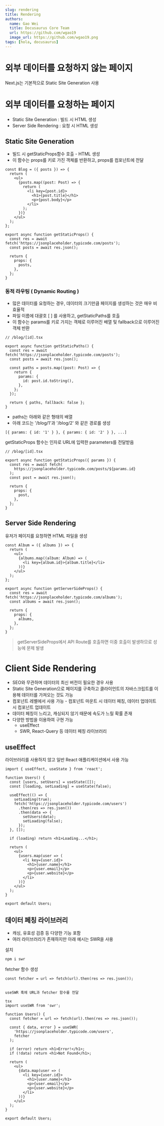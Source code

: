 ```yaml
---
slug: rendering
title: Rendering
authors:
  name: Gao Wei
  title: Docusaurus Core Team
  url: https://github.com/wgao19
  image_url: https://github.com/wgao19.png
tags: [hola, docusaurus]
---
```


# 외부 데이터를 요청하지 않는 페이지

Next.js는 기본적으로 Static Site Generation 사용

# 외부 데이터를 요청하는 페이지

- Static Site Generation : 빌드 시 HTML 생성
- Server Side Rendering : 요청 시 HTML 생성

## Static Site Generation

- 빌드 시 getStaticProps함수 호출 - HTML 생성
- 이 함수는 props를 키로 가진 객체를 반환하고, props를 컴포넌트에 전달

```tsx
const Blog = ({ posts }) => {
  return (
    <ul>
      {posts.map((post: Post) => {
        return (
          <li key={post.id}>
            <h1>{post.title}</h1>
            <p>{post.body}</p>
          </li>
        );
      })}
    </ul>
  );
};

export async function getStaticProps() {
  const res = await fetch('https://jsonplaceholder.typicode.com/posts');
  const posts = await res.json();

  return {
    props: {
      posts,
    },
  };
}
```

### 동적 라우팅 ( Dynamic Routing )

- 많은 데이터를 요청하는 경우, 데이터의 크기만큼 페이지를 생성하는 것은 매우 비효율적
- 파일 이름에 대괄호 [ ] 를 사용하고, getStaticPaths를 호출
- 이 함수는 params를 키로 가지는 객체로 이루어진 배열 및 fallback으로 이루어진 객체 반환

```tsx
// /blog/[id].tsx

export async function getStaticPaths() {
  const res = await fetch('https://jsonplaceholder.typicode.com/posts');
  const posts = await res.json();

  const paths = posts.map((post: Post) => {
    return {
      params: {
        id: post.id.toString(),
      },
    };
  });

  return { paths, fallback: false };
}
```

- paths는 아래와 같은 형태의 배열
- 아래 코드는 '/blog/1'과 '/blog/2' 와 같은 경로를 생성

```tsx
[{ params: { id: '1' } }, { params: { id: '2' } }, ...]
```

getStaticProps 함수는 인자로 URL에 입력한 parameters를 전달받음

```tsx
// /blog/[id].tsx

export async function getStaticProps({ params }) {
  const res = await fetch(
    https://jsonplaceholder.typicode.com/posts/${params.id}
  );
  const post = await res.json();

  return {
    props: {
      post,
    },
  };
}
```

## Server Side Rendering

유저가 페이지를 요청하면 HTML 파일을 생성

```tsx
const Album = ({ albums }) => {
  return (
    <ul>
      {albums.map((album: Album) => (
        <li key={album.id}>{album.title}</li>
      ))}
    </ul>
  );
};

export async function getServerSideProps() {
  const res = await fetch('https://jsonplaceholder.typicode.com/albums');
  const albums = await res.json();

  return {
    props: {
      albums,
    },
  };
}
```

> getServerSideProps에서 API Route를 호출하면 이중 호출이 발생하므로 성능에 문제 발생

# Client Side Rendering

- SEO와 무관하며 데이터의 최신 버전이 필요한 경우 사용
- Static Site Generation으로 페이지를 구축하고 클라이언트의 자바스크립트를 이용해 데이터를 가져오는 것도 가능
- 컴포넌트 레벨에서 사용 가능 - 컴포넌트 마운트 시 데이터 페칭, 데이터 업데이트 시 컴포넌트 업데이트
- 데이터 페칭이 느리고, 캐싱되지 않기 때문에 속도가 느릴 확률 존재
- 다양한 방법을 이용하여 구현 가능
  - useEffect
  - SWR, React-Query 등 데이터 페칭 라이브러리

## useEffect

라이브러리를 사용하지 않고 일반 React 애플리케이션에서 사용 가능

```tsx
import { useEffect, useState } from 'react';

function Users() {
  const [users, setUsers] = useState([]);
  const [loading, setLoading] = useState(false);

  useEffect(() => {
    setLoading(true);
    fetch('https://jsonplaceholder.typicode.com/users')
      .then(res => res.json())
      .then(data => {
        setUsers(data);
        setLoading(false);
      });
  }, []);

  if (loading) return <h1>Loading...</h1>;

  return (
    <ul>
      {users.map(user => (
        <li key={user.id}>
          <h1>{user.name}</h1>
          <p>{user.email}</p>
          <p>{user.website}</p>
        </li>
      ))}
    </ul>
  );
}

export default Users;
```

## 데이터 페칭 라이브러리

- 캐싱, 유효성 검증 등 다양한 기능 포함
- 여러 라이브러리가 존재하지만 아래 예시는 SWR을 사용

설치

```zsh
npm i swr
```

fetcher 함수 생성

```tsx
const fetcher = url => fetch(url).then(res => res.json());


useSWR 훅에 URL과 fetcher 함수를 전달

tsx
import useSWR from 'swr';

function Users() {
  const fetcher = url => fetch(url).then(res => res.json());

  const { data, error } = useSWR(
    'https://jsonplaceholder.typicode.com/users',
    fetcher
  );

  if (error) return <h1>Error!</h1>;
  if (!data) return <h1>Not Found</h1>;

  return (
    <ul>
      {data.map(user => (
        <li key={user.id}>
          <h1>{user.name}</h1>
          <p>{user.email}</p>
          <p>{user.website}</p>
        </li>
      ))}
    </ul>
  );
}

export default Users;
```
